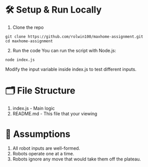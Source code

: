# 🛠️ Setup & Run Locally

1. Clone the repo

```
git clone https://github.com/rolwin100/maxhome-assignment.git
cd maxhome-assignment
```

2. Run the code
You can run the script with Node.js:

```
node index.js
```
Modify the input variable inside index.js to test different inputs.

# 🗂️ File Structure

1. index.js - Main logic
2. README.md - This file that your viewing

# 📌 Assumptions

1. All robot inputs are well-formed.
2. Robots operate one at a time.
3. Robots ignore any move that would take them off the plateau.
